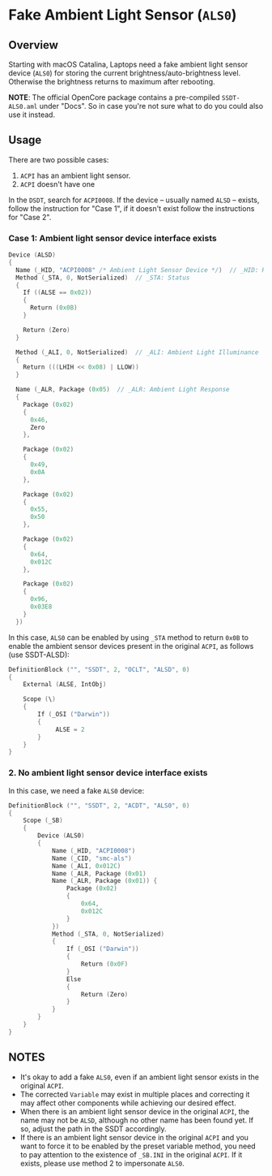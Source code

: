 # Fake Ambient Light Sensor (`ALS0`)

## Overview
Starting with macOS Catalina, Laptops need a fake ambient light sensor device (`ALS0`) for storing the current brightness/auto-brightness level. Otherwise the brightness returns to maximum after rebooting.

**NOTE**: The official OpenCore package contains a pre-compiled `SSDT-ALS0.aml` under "Docs". So in case you're not sure what to do you could also use it instead.

## Usage
There are two possible cases: 

1. `ACPI` has an ambient light sensor. 
2. `ACPI` doesn't have one

In the `DSDT`, search for `ACPI0008`. If the device – usually named `ALSD` – exists, follow the instruction for "Case 1", if it doesn't exist follow the instructions for "Case 2".

### Case 1: Ambient light sensor device interface exists

```swift
Device (ALSD)
{
  Name (_HID, "ACPI0008" /* Ambient Light Sensor Device */)  // _HID: Hardware ID
  Method (_STA, 0, NotSerialized)  // _STA: Status
  {
    If ((ALSE == 0x02))
    {
      Return (0x0B)
    }

    Return (Zero)
  }

  Method (_ALI, 0, NotSerialized)  // _ALI: Ambient Light Illuminance
  {
    Return (((LHIH << 0x08) | LLOW))
  }

  Name (_ALR, Package (0x05)  // _ALR: Ambient Light Response
  {
    Package (0x02)
    {
      0x46,
      Zero
    },

    Package (0x02)
    {
      0x49,
      0x0A
    },

    Package (0x02)
    {
      0x55,
      0x50
    },

    Package (0x02)
    {
      0x64,
      0x012C
    },

    Package (0x02)
    {
      0x96,
      0x03E8
    }
  })
```

In this case, `ALS0` can be enabled by using `_STA` method to return `0x0B` to enable the ambient sensor devices present in the original `ACPI`, as follows (use SSDT-ALSD):

```swift
DefinitionBlock ("", "SSDT", 2, "OCLT", "ALSD", 0)
{
    External (ALSE, IntObj)

    Scope (\)
    {
        If (_OSI ("Darwin"))
        {
             ALSE = 2
        }
    }
}
```

### 2. No ambient light sensor device interface exists

In this case, we need a fake `ALS0` device:

```swift
DefinitionBlock ("", "SSDT", 2, "ACDT", "ALS0", 0)
{
    Scope (_SB)
    {
        Device (ALS0)
        {
            Name (_HID, "ACPI0008")
            Name (_CID, "smc-als")
            Name (_ALI, 0x012C)
            Name (_ALR, Package (0x01)
            Name (_ALR, Package (0x01)) {
                Package (0x02)
                {
                    0x64,
                    0x012C
                }
            })
            Method (_STA, 0, NotSerialized)
            {
                If (_OSI ("Darwin"))
                {
                    Return (0x0F)
                }
                Else
                {
                    Return (Zero)
                }
            }
        }
    }
}
```

## NOTES

- It's okay to add a fake `ALS0`, even if an ambient light sensor exists in the original `ACPI`.
- The corrected `Variable` may exist in multiple places and correcting it may affect other components while achieving our desired effect.
- When there is an ambient light sensor device in the original `ACPI`, the name may not be `ALSD`, although no other name has been found yet. If so, adjust the path in the SSDT accordingly.
- If there is an ambient light sensor device in the original `ACPI` and you want to force it to be enabled by the preset variable method, you need to pay attention to the existence of `_SB.INI` in the original `ACPI`. If it exists, please use method 2 to impersonate `ALS0`.
